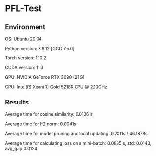 # PFL-Test

## Environment
OS: Ubuntu 20.04

Python version: 3.8.12 [GCC 7.5.0]

Torch version: 1.10.2

CUDA version: 11.3

GPU: NVIDIA GeForce RTX 3090 (24G)

CPU: Intel(R) Xeon(R) Gold 5218R CPU @ 2.10GHz

## Results

Average time for cosine similarity: 0.0136 s

Average time for l^2 norm: 0.0041s

Average time for model pruning and local updating: 0.7011s / 46.1878s

Average time for calculating loss on a mini-batch: 0.0835 s, std: 0.0143, avg_gap:0.0124
